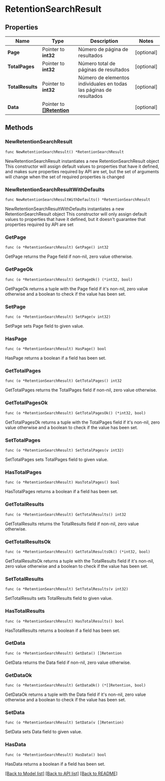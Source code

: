 # RetentionSearchResult

## Properties

Name | Type | Description | Notes
------------ | ------------- | ------------- | -------------
**Page** | Pointer to **int32** | Número de página de resultados | [optional] 
**TotalPages** | Pointer to **int32** | Número total de páginas de resultados | [optional] 
**TotalResults** | Pointer to **int32** | Número de elementos individuales en todas las páginas de resultados | [optional] 
**Data** | Pointer to [**[]Retention**](Retention.md) |  | [optional] 

## Methods

### NewRetentionSearchResult

`func NewRetentionSearchResult() *RetentionSearchResult`

NewRetentionSearchResult instantiates a new RetentionSearchResult object
This constructor will assign default values to properties that have it defined,
and makes sure properties required by API are set, but the set of arguments
will change when the set of required properties is changed

### NewRetentionSearchResultWithDefaults

`func NewRetentionSearchResultWithDefaults() *RetentionSearchResult`

NewRetentionSearchResultWithDefaults instantiates a new RetentionSearchResult object
This constructor will only assign default values to properties that have it defined,
but it doesn't guarantee that properties required by API are set

### GetPage

`func (o *RetentionSearchResult) GetPage() int32`

GetPage returns the Page field if non-nil, zero value otherwise.

### GetPageOk

`func (o *RetentionSearchResult) GetPageOk() (*int32, bool)`

GetPageOk returns a tuple with the Page field if it's non-nil, zero value otherwise
and a boolean to check if the value has been set.

### SetPage

`func (o *RetentionSearchResult) SetPage(v int32)`

SetPage sets Page field to given value.

### HasPage

`func (o *RetentionSearchResult) HasPage() bool`

HasPage returns a boolean if a field has been set.

### GetTotalPages

`func (o *RetentionSearchResult) GetTotalPages() int32`

GetTotalPages returns the TotalPages field if non-nil, zero value otherwise.

### GetTotalPagesOk

`func (o *RetentionSearchResult) GetTotalPagesOk() (*int32, bool)`

GetTotalPagesOk returns a tuple with the TotalPages field if it's non-nil, zero value otherwise
and a boolean to check if the value has been set.

### SetTotalPages

`func (o *RetentionSearchResult) SetTotalPages(v int32)`

SetTotalPages sets TotalPages field to given value.

### HasTotalPages

`func (o *RetentionSearchResult) HasTotalPages() bool`

HasTotalPages returns a boolean if a field has been set.

### GetTotalResults

`func (o *RetentionSearchResult) GetTotalResults() int32`

GetTotalResults returns the TotalResults field if non-nil, zero value otherwise.

### GetTotalResultsOk

`func (o *RetentionSearchResult) GetTotalResultsOk() (*int32, bool)`

GetTotalResultsOk returns a tuple with the TotalResults field if it's non-nil, zero value otherwise
and a boolean to check if the value has been set.

### SetTotalResults

`func (o *RetentionSearchResult) SetTotalResults(v int32)`

SetTotalResults sets TotalResults field to given value.

### HasTotalResults

`func (o *RetentionSearchResult) HasTotalResults() bool`

HasTotalResults returns a boolean if a field has been set.

### GetData

`func (o *RetentionSearchResult) GetData() []Retention`

GetData returns the Data field if non-nil, zero value otherwise.

### GetDataOk

`func (o *RetentionSearchResult) GetDataOk() (*[]Retention, bool)`

GetDataOk returns a tuple with the Data field if it's non-nil, zero value otherwise
and a boolean to check if the value has been set.

### SetData

`func (o *RetentionSearchResult) SetData(v []Retention)`

SetData sets Data field to given value.

### HasData

`func (o *RetentionSearchResult) HasData() bool`

HasData returns a boolean if a field has been set.


[[Back to Model list]](../README.md#documentation-for-models) [[Back to API list]](../README.md#documentation-for-api-endpoints) [[Back to README]](../README.md)


